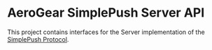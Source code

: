 # AeroGear SimplePush Server API
This project contains interfaces for the Server implementation of the [SimplePush Protocol](https://wiki.mozilla.org/WebAPI/SimplePush/Protocol).
